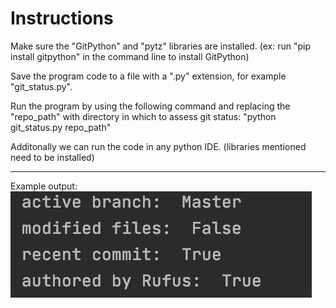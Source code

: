 # Instructions

Make sure the "GitPython" and "pytz" libraries are installed. (ex: run "pip install gitpython" in the command line to install GitPython)

Save the program code to a file with a ".py" extension, for example "git_status.py".

Run the program by using the following command and replacing the "repo_path" with directory in which to assess git status: 
"python git_status.py repo_path"


Additonally we can run the code in any python IDE. (libraries mentioned need to be installed)

------------------------------------------------------

Example output:
![Alt text](Output.png)

